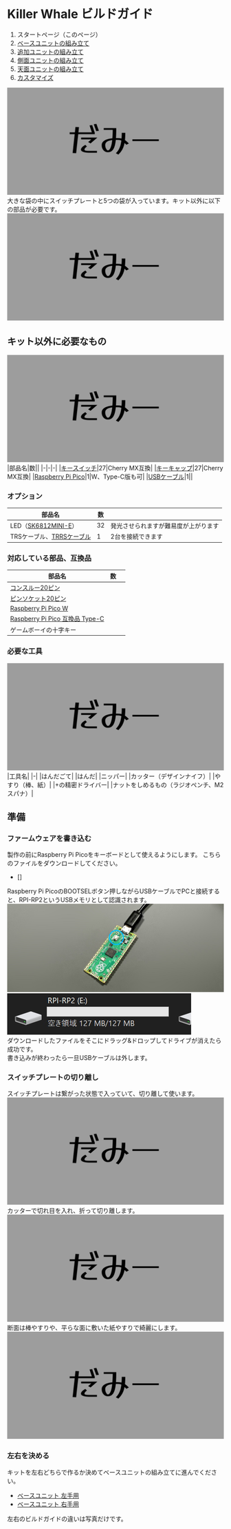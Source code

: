 # Killer Whale ビルドガイド

1. スタートページ（このページ）
2. [ベースユニットの組み立て](左手用/ベースユニット.md)
3. [追加ユニットの組み立て](左手用/追加ユニット.md)
5. [側面ユニットの組み立て](左手用/側面ユニット.md)
6. [天面ユニットの組み立て](左手用/天面ユニット.md)
7. [カスタマイズ](左手用/カスタマイズ.md)

![ダミーキャプション 完成図　注釈：片手のみ](img/IMG_.jpeg)  
大きな袋の中にスイッチプレートと5つの袋が入っています。キット以外に以下の部品が必要です。  
![ダミーキャプション 袋](img/IMG_.jpeg)   

## キット以外に必要なもの
![ダミーキャプション 追加パーツ](img/IMG_.jpeg)  
|部品名|数||
|-|-|-|
|[キースイッチ](https://shop.yushakobo.jp/collections/all-switches)|27|Cherry MX互換|
|[キーキャップ](https://shop.yushakobo.jp/collections/keycaps)|27|Cherry MX互換|
|[Raspberry Pi Pico](https://shop.yushakobo.jp/products/raspberry-pi-pico)|1|W、Type-C版も可|
|[USBケーブル](https://shop.yushakobo.jp/products/usb-cable-micro-b-0-8m)|1||

### オプション
|部品名|数||
|-|-|-|
|LED（[SK6812MINI-E](https://shop.yushakobo.jp/products/sk6812mini-e-10)）|32|発光させられますが難易度が上がります|
|TRSケーブル、[TRRSケーブル](https://shop.yushakobo.jp/products/trrs_cable)|1|2台を接続できます|

### 対応している部品、互換品
|部品名|数||
|-|-|-|
|[コンスルー20ピン](https://shop.yushakobo.jp/products/31?variant=40815840067745)|
|[ピンソケット20ピン](https://shop.yushakobo.jp/products/3696?variant=42476836978919)|
|[Raspberry Pi Pico W](https://shop.yushakobo.jp/products/7497)|
|[Raspberry Pi Pico 互換品 Type-C](https://shop.yushakobo.jp/products/7532)|
|ゲームボーイの十字キー|

### 必要な工具
![ダミーキャプション 工具](img/IMG_.jpeg)  
|工具名|
|-|
|はんだごて|
|はんだ|
|ニッパー|
|カッター（デザインナイフ）|
|やすり（棒、紙）|
|+の精密ドライバー|
|ナットをしめるもの（ラジオペンチ、M2スパナ）|

## 準備
### ファームウェアを書き込む
製作の前にRaspberry Pi Picoをキーボードとして使えるようにします。
こちらのファイルをダウンロードしてください。  
 - []

Raspberry Pi PicoのBOOTSELボタン押しながらUSBケーブルでPCと接続すると、RPI-RP2というUSBメモリとして認識されます。  
![](img/IMG_3493.jpeg)   
![](img/rpi.jpg)   
ダウンロードしたファイルをそこにドラッグ&ドロップしてドライブが消えたら成功です。  
書き込みが終わったら一旦USBケーブルは外します。  

### スイッチプレートの切り離し
スイッチプレートは繋がった状態で入っていて、切り離して使います。
![ダミーキャプション スイッチプレート全体、文字](img/IMG_.jpeg)  
カッターで切れ目を入れ、折って切り離します。
![ダミーキャプション カッター](img/IMG_.jpeg)  
断面は棒やすりや、平らな面に敷いた紙やすりで綺麗にします。
![ダミーキャプション やすり](img/IMG_.jpeg)  

### 左右を決める
キットを左右どちらで作るか決めてベースユニットの組み立てに進んでください。
- [ベースユニット 左手用](左手用/ベースユニット.md)
- [ベースユニット 右手用](右手用/ベースユニット.md)

左右のビルドガイドの違いは写真だけです。
